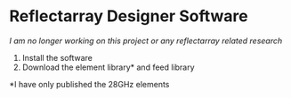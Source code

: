 # Reflectarray Designer Software

*I am no longer working on this project or any reflectarray related research*

1. Install the software 
2. Download the element library* and feed library 

*I have only published the 28GHz elements
